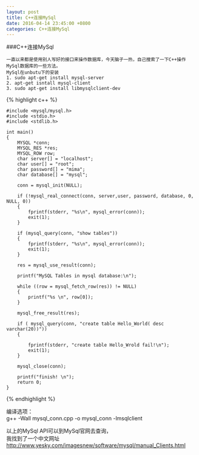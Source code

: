 ```yaml
---
layout: post
title: C++连接MySql
date: 2016-04-14 23:45:00 +0800
categories: C++连接MySql
---
```



###C++连接MySql


	一直以来都是使用别人写好的接口来操作数据库，今天脑子一热，自己搜索了一下C++操作MySql数据库的一些方法。  
 	MySql在unbutu下的安装  
 	1. sudo apt-get install mysql-server  
 	2. apt-get isntall mysql-client  
 	3. sudo apt-get install libmysqlclient-dev   
 	
{% highlight c++ %}
 
 	#include <mysql/mysql.h>
	#include <stdio.h>
	#include <stdlib.h>
	
	int main() 
	{
		MYSQL *conn;
		MYSQL_RES *res;
		MYSQL_ROW row;
		char server[] = "localhost";
		char user[] = "root";
		char password[] = "mima";
		char database[] = "mysql";
		
		conn = mysql_init(NULL);
		
		if (!mysql_real_connect(conn, server,user, password, database, 0, NULL, 0)) 
		{
			fprintf(stderr, "%s\n", mysql_error(conn));
			exit(1);
		}
		
		if (mysql_query(conn, "show tables"))
		{
			fprintf(stderr, "%s\n", mysql_error(conn));
			exit(1);
		}
		
		res = mysql_use_result(conn);
		
		printf("MySQL Tables in mysql database:\n");
		
		while ((row = mysql_fetch_row(res)) != NULL)
		{
			printf("%s \n", row[0]);
		}
		
		mysql_free_result(res);
		
		if ( mysql_query(conn, "create table Hello_World( desc varchar(20))"))
		{
		
			fprintf(stderr, "create table Hello_Wrold fail!\n");
			exit(1);
		}
		
		mysql_close(conn);
		
		printf("finish! \n");
		return 0;
	}
	
{% endhighlight %}

编译选项：  
g++ -Wall mysql_conn.cpp -o mysql_conn -lmsqlclient  

以上的MySql API可以到MySql官网去查询，  
我找到了一个中文网址 <http://www.yesky.com/imagesnew/software/mysql/manual_Clients.html>



